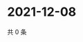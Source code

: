 # 2021-12-08

共 0 条

<!-- BEGIN WEIBO -->
<!-- 最后更新时间 Wed Dec 08 2021 14:17:41 GMT+0800 (China Standard Time) -->

<!-- END WEIBO -->
